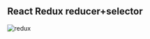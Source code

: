 ## React Redux reducer+selector

![redux](https://github.com/user-attachments/assets/47ed3c1f-8484-44dc-aa52-3795b8bf35f0)
